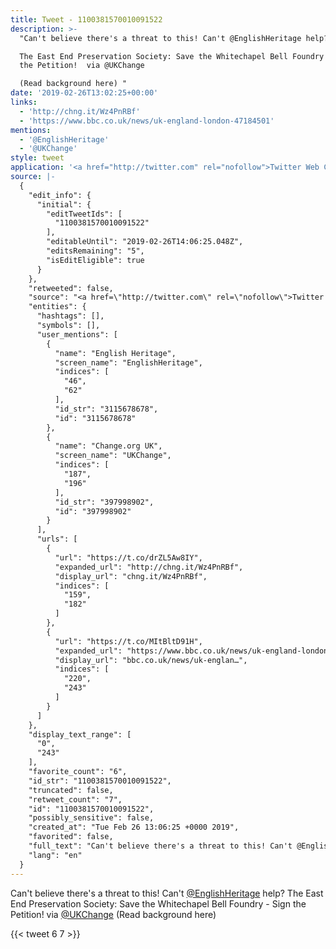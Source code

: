 ```yaml
---
title: Tweet - 1100381570010091522
description: >-
  "Can't believe there's a threat to this! Can't @EnglishHeritage help?

  The East End Preservation Society: Save the Whitechapel Bell Foundry - Sign
  the Petition!  via @UKChange

  (Read background here) "
date: '2019-02-26T13:02:25+00:00'
links:
  - 'http://chng.it/Wz4PnRBf'
  - 'https://www.bbc.co.uk/news/uk-england-london-47184501'
mentions:
  - '@EnglishHeritage'
  - '@UKChange'
style: tweet
application: '<a href="http://twitter.com" rel="nofollow">Twitter Web Client</a>'
source: |-
  {
    "edit_info": {
      "initial": {
        "editTweetIds": [
          "1100381570010091522"
        ],
        "editableUntil": "2019-02-26T14:06:25.048Z",
        "editsRemaining": "5",
        "isEditEligible": true
      }
    },
    "retweeted": false,
    "source": "<a href=\"http://twitter.com\" rel=\"nofollow\">Twitter Web Client</a>",
    "entities": {
      "hashtags": [],
      "symbols": [],
      "user_mentions": [
        {
          "name": "English Heritage",
          "screen_name": "EnglishHeritage",
          "indices": [
            "46",
            "62"
          ],
          "id_str": "3115678678",
          "id": "3115678678"
        },
        {
          "name": "Change.org UK",
          "screen_name": "UKChange",
          "indices": [
            "187",
            "196"
          ],
          "id_str": "397998902",
          "id": "397998902"
        }
      ],
      "urls": [
        {
          "url": "https://t.co/drZL5Aw8IY",
          "expanded_url": "http://chng.it/Wz4PnRBf",
          "display_url": "chng.it/Wz4PnRBf",
          "indices": [
            "159",
            "182"
          ]
        },
        {
          "url": "https://t.co/MItBltD91H",
          "expanded_url": "https://www.bbc.co.uk/news/uk-england-london-47184501",
          "display_url": "bbc.co.uk/news/uk-englan…",
          "indices": [
            "220",
            "243"
          ]
        }
      ]
    },
    "display_text_range": [
      "0",
      "243"
    ],
    "favorite_count": "6",
    "id_str": "1100381570010091522",
    "truncated": false,
    "retweet_count": "7",
    "id": "1100381570010091522",
    "possibly_sensitive": false,
    "created_at": "Tue Feb 26 13:06:25 +0000 2019",
    "favorited": false,
    "full_text": "Can't believe there's a threat to this! Can't @EnglishHeritage help?\nThe East End Preservation Society: Save the Whitechapel Bell Foundry - Sign the Petition! https://t.co/drZL5Aw8IY via @UKChange\n(Read background here) https://t.co/MItBltD91H",
    "lang": "en"
  }
---
```

Can't believe there's a threat to this! Can't [@EnglishHeritage](https://twitter.com/@EnglishHeritage) help?
The East End Preservation Society: Save the Whitechapel Bell Foundry - Sign the Petition!  via [@UKChange](https://twitter.com/@UKChange)
(Read background here) 
    
{{< tweet 6 7 >}}
    
